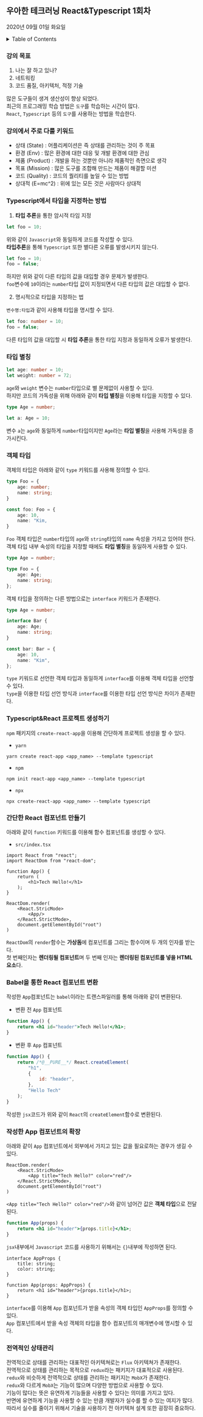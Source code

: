 ## 우아한 테크러닝 React&Typescript 1회차

2020년 09월 01일 화요일

<details><summary>Table of Contents</summary>

-   강의 목표 [:link:](#강의-목표)
-   강의에서 주로 다룰 키워드 [:link:](#강의에서-주로-다룰-키워드)
-   Typescript에서 타입을 지정하는 방법 [:link:](#typescript에서-타입을-지정하는-방법)
-   타입 별칭 [:link:](#타입-별칭)
-   객체 타입 [:link:](#객체-타입)
-   Typescript&React 프로젝트 생성하기 [:link:](#typescriptreact-프로젝트-생성하기)
-   간단한 React 컴포넌트 만들기 [:link:](#간단한-react-컴포넌트-만들기)
-   Babel을 통한 React 컴포넌트 변환 [:link:](#babel을-통한-react-컴포넌트-변환)
-   작성한 App 컴포넌트의 확장 [:link:](#작성한-app-컴포넌트의-확장)
-   전역적인 상태관리 [:link:](#전역적인-상태관리)

</details>

### 강의 목표

1. 나는 잘 하고 있나?
2. 네트워킹
3. 코드 품질, 아키텍처, 적정 기술

많은 도구들이 생겨 생산성이 향상 되었다.<br/>
최근의 프로그래밍 학습 방법은 `도구`를 학습하는 시간이 많다.<br/>
`React`, `Typescript` 등의 `도구`를 사용하는 방법을 학습한다.<br/>

### 강의에서 주로 다룰 키워드

-   상태 (State) : 어플리케이션은 즉 상태를 관리하는 것이 주 목표
-   환경 (Env) : 많은 환경에 대한 대응 및 개발 환경에 대한 관심
-   제품 (Product) : 개발을 하는 것뿐만 아니라 제품적인 측면으로 생각
-   목표 (Mission) : 많은 도구를 조합해 만드는 제품이 해결할 미션
-   코드 (Quality) : 코드의 퀄리티를 높일 수 있는 방법
-   상대적 (E=mc^2) : 위에 있는 모든 것은 사람마다 상대적

### Typescript에서 타입을 지정하는 방법

1. **타입 추론**을 통한 암시적 타임 지정

```typescript
let foo = 10;
```

위와 같이 `Javascript`와 동일하게 코드를 작성할 수 있다.<br/>
**타입추론**을 통해 `Typescript` 또한 별다른 오류를 발생시키지 않는다.<br/>

```typescript
let foo = 10;
foo = false;
```

하지만 위와 같이 다른 타입의 값을 대입할 경우 문제가 발생한다.<br/>
`foo`변수에 `10`이라는 `number`타입 값이 지정되면서 다른 타입의 값은 대입할 수 없다.<br/>

2. 명시적으로 타입을 지정하는 법

`변수명:타입`과 같이 사용해 타입을 명시할 수 있다.<br/>

```typescript
let foo: number = 10;
foo = false;
```

다른 타입의 값을 대입할 시 **타입 추론**을 통한 타입 지정과 동일하게 오류가 발생한다.<br/>

### 타입 별칭

```typescript
let age: number = 10;
let weight: number = 72;
```

`age`와 `weight` 변수는 `number`타입으로 별 문제없이 사용할 수 있다.<br/>
하지만 코드의 가독성을 위해 아래와 같이 **타입 별칭**을 이용해 타입을 지정할 수 있다.<br/>

```typescript
type Age = number;

let a: Age = 10;
```

변수 `a`는 `age`와 동일하게 `number`타입이지만 `Age`라는 **타입 별칭**을 사용해 가독성을 증가시킨다.<br/>

### 객체 타입

객체의 타입은 아래와 같이 `type` 키워드를 사용해 정의할 수 있다.<br/>

```typescript
type Foo = {
    age: number;
    name: string;
}

const foo: Foo = {
    age: 10,
    name: "Kim,
}
```

`Foo` 객체 타입은 `number`타입의 `age`와 `string`타입의 `name` 속성을 가지고 있어야 한다.<br/>
객체 타입 내부 속성의 타입을 지정할 때에도 **타입 별칭**을 동일하게 사용할 수 있다.<br/>

```typescript
type Age = number;

type Foo = {
    age: Age;
    name: string;
};
```

객체 타입을 정의하는 다른 방법으로는 `interface` 키워드가 존재한다.<br/>

```typescript
type Age = number;

interface Bar {
    age: Age;
    name: string;
}

const bar: Bar = {
    age: 10,
    name: "Kim",
};
```

`type` 키워드로 선언한 객체 타입과 동일하게 `interface`를 이용해 객체 타입을 선언할 수 있다.<br/>
`type`을 이용한 타입 선언 방식과 `interface`를 이용한 타입 선언 방식은 차이가 존재한다.<br/>

### Typescript&React 프로젝트 생성하기

`npm` 패키지의 `create-react-app`을 이용해 간단하게 프로젝트 생성을 할 수 있다.<br/>

-   `yarn`

```shell
yarn create react-app <app_name> --template typescript
```

-   `npm`

```shell
npm init react-app <app_name> --template typescript
```

-   `npx`

```shell
npx create-react-app <app_name> --template typescript
```

### 간단한 React 컴포넌트 만들기

아래와 같이 `function` 키워드를 이용해 함수 컴포넌트를 생성할 수 있다.<br/>

-   `src/index.tsx`

```tsx
import React from "react";
import ReactDom from "react-dom";

function App() {
    return (
        <h1>Tech Hello!</h1>
    );
}

ReactDom.render(
    <React.StricMode>
        <App/>
    </React.StrictMode>,
    document.getElementById("root")
)
```

`ReactDom`의 `render`함수는 **가상돔**에 컴포넌트를 그리는 함수이며 두 개의 인자를 받는다.<br/>
첫 번째인자는 **렌더링될 컴포넌트**며 두 번째 인자는 **렌더링된 컴포넌트를 넣을 HTML 요소**다.<br/>

### Babel을 통한 React 컴포넌트 변환

작성한 `App`컴포넌트는 `babel`이라는 트랜스파일러를 통해 아래와 같이 변환된다.<br/>

-   변환 전 `App` 컴포넌트

```jsx
function App() {
    return <h1 id="header">Tech Hello!</h1>;
}
```

-   변환 후 `App` 컴포넌트

```javascript
function App() {
    return /*@__PURE__*/ React.createElement(
        "h1",
        {
            id: "header",
        },
        "Hello Tech"
    );
}
```

작성한 `jsx`코드가 위와 같이 `React`의 `createElement`함수로 변환된다.<br/>

### 작성한 App 컴포넌트의 확장

아래와 같이 `App` 컴포넌트에서 외부에서 가지고 있는 값을 필요로하는 경우가 생길 수 있다.<br/>

```tsx
ReactDom.render(
    <React.StricMode>
        <App title="Tech Hello?" color="red"/>
    </React.StrictMode>,
    document.getElementById("root")
)
```

`<App title="Tech Hello?" color="red"/>`와 같이 넘어간 값은 **객체 타입**으로 전달된다.<br/>

```jsx
function App(props) {
    return <h1 id="header">{props.title}</h1>;
}
```

`jsx`내부에서 `Javascript` 코드를 사용하기 위해서는 `{}`내부에 작성하면 된다.<br/>

```tsx
interface AppProps {
    title: string;
    color: string;
}

function App(props: AppProps) {
    return <h1 id="header">{props.title}</h1>;
}
```

`interface`를 이용해 `App` 컴포넌트가 받을 속성의 객체 타입인 `AppProps`를 정의할 수 있다.<br/>
`App` 컴포넌트에서 받을 속성 객체의 타입을 함수 컴포넌트의 매개변수에 명시할 수 있다.<br/>

### 전역적인 상태관리

전역적으로 상태를 관리하는 대표적인 아키텍쳐로는 `Flux` 아키텍쳐가 존재한다.<br/>
전역적으로 상태를 관리하는 목적으로 `redux`라는 패키지가 대표적으로 사용된다.<br/>
`redux`와 비슷하게 전역적으로 상태를 관리하는 패키지는 `MobX`가 존재한다.<br/>
`redux`와 다르게 `MobX`는 기능이 많으며 다양한 방법으로 사용할 수 있다.<br/>
기능이 많다는 뜻은 유연하게 기능들을 사용할 수 있다는 의미를 가지고 있다.<br/>
반면에 유연하게 기능을 사용할 수 있는 만큼 개발자가 실수를 할 수 있는 여지가 많다.<br/>
따라서 실수를 줄이기 위해서 기술을 사용하기 전 아키텍쳐 설계 또한 굉장히 중요하다.<br/>
